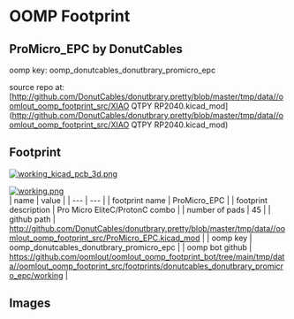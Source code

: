 # OOMP Footprint  
## ProMicro_EPC  by DonutCables  
  
oomp key: oomp_donutcables_donutbrary_promicro_epc  
  
source repo at: [http://github.com/DonutCables/donutbrary.pretty/blob/master/tmp/data//oomlout_oomp_footprint_src/XIAO QTPY RP2040.kicad_mod](http://github.com/DonutCables/donutbrary.pretty/blob/master/tmp/data//oomlout_oomp_footprint_src/XIAO QTPY RP2040.kicad_mod)  
## Footprint  
  
[![working_kicad_pcb_3d.png](working_kicad_pcb_3d_600.png)](working_kicad_pcb_3d.png)  
  
[![working.png](working_600.png)](working.png)  
| name | value | 
| --- | --- | 
| footprint name | ProMicro_EPC | 
| footprint description | Pro Micro EliteC/ProtonC combo | 
| number of pads | 45 | 
| github path | http://github.com/DonutCables/donutbrary.pretty/blob/master/tmp/data//oomlout_oomp_footprint_src/ProMicro_EPC.kicad_mod | 
| oomp key | oomp_donutcables_donutbrary_promicro_epc | 
| oomp bot github | https://github.com/oomlout/oomlout_oomp_footprint_bot/tree/main/tmp/data//oomlout_oomp_footprint_src/footprints/donutcables_donutbrary_promicro_epc/working | 
## Images  
